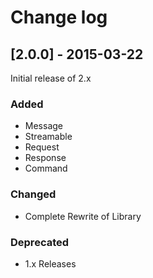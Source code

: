 Change log
==========

## [2.0.0] - 2015-03-22

Initial release of 2.x

### Added

- Message
- Streamable
- Request
- Response
- Command

### Changed

- Complete Rewrite of Library

### Deprecated

- 1.x Releases

[unreleased]: https://github.com/nbobtc/bitcoind-php/compare/2d30e2f9ee617f44336581386cd0734613c7353d...2.0.0
